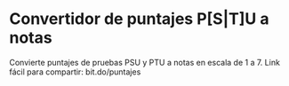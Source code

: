 # Convertidor de puntajes P[S|T]U a notas
Convierte puntajes de pruebas PSU y PTU a notas en escala de 1 a 7.
Link fácil para compartir: bit.do/puntajes
